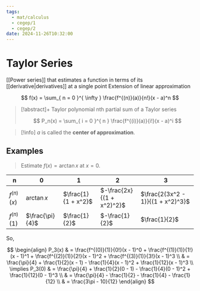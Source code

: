 ```yaml
---
tags:
  - mat/calculus
  - cegep/1
  - cegep/2
date: 2024-11-26T10:32:00
---
```


# Taylor Series

[[Power series]] that estimates a function in terms of its [[derivative|derivatives]] at a single point
Extension of linear approximation

$$
f(x) = \sum_{ n = 0 }^{ \infty } \frac{f^{(n)}(a)}{n!}(x - a)^n
$$

> [!abstract]+ Taylor polynomial
> nth partial sum of a Taylor series
>
> $$
> P_n(x) = \sum_{ i = 0 }^{ n } \frac{f^{(i)}(a)}{i!}(x - a)^i
> $$

> [!info] $a$ is called the **center of approximation**.

## Examples

> Estimate $f(x) = \arctan x$ at $x = 0$.

| n            | 0               | 1                   | 2                         | 3                                        |
| ------------ | --------------- | ------------------- | ------------------------- | ---------------------------------------- |
| $f^{(n)}(x)$ | $\arctan x$     | $\frac{1}{1 + x^2}$ | $-\frac{2x}{(1 + x^2)^2}$ | $\frac{2(3x^2 - 1)}{(1 + x^2)^3}$ |
| $f^{(n)}(1)$ | $\frac{\pi}{4}$ | $\frac{1}{2}$       | $-\frac{1}{2}$            | $\frac{1}{2}$                            |

So,

$$
\begin{align}
P_3(x) & = \frac{f^{(0)}(1)}{0!}(x - 1)^0 + \frac{f^{(1)}(1)}{1!}(x - 1)^1 + \frac{f^{(2)}(1)}{2!}(x - 1)^2 + \frac{f^{(3)}(1)}{3!}(x - 1)^3 \\
 & = \frac{\pi}{4} + \frac{1}{2}(x - 1) - \frac{1}{4}(x - 1)^2 + \frac{1}{12}(x - 1)^3 \\
\implies P_3(0) & = \frac{\pi}{4} + \frac{1}{2}(0 - 1) - \frac{1}{4}(0 - 1)^2 + \frac{1}{12}(0 - 1)^3 \\
 & = \frac{\pi}{4} - \frac{1}{2} - \frac{1}{4} - \frac{1}{12} \\
 & = \frac{3\pi - 10}{12}
\end{align}
$$
